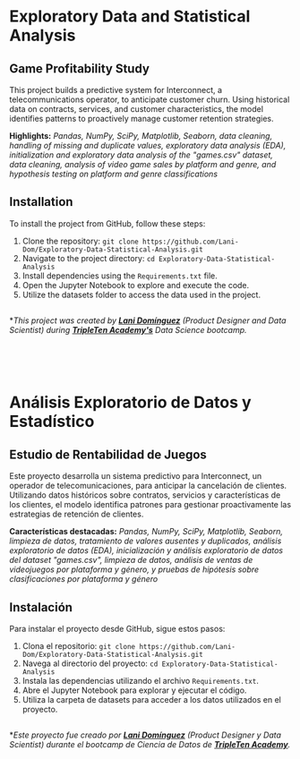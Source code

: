 # Exploratory Data and Statistical Analysis

## Game Profitability Study

This project builds a predictive system for Interconnect, a telecommunications operator, to anticipate customer churn. Using historical data on contracts, services, and customer characteristics, the model identifies patterns to proactively manage customer retention strategies.

**Highlights:** *Pandas, NumPy, SciPy, Matplotlib, Seaborn, data cleaning, handling of missing and duplicate values, exploratory data analysis (EDA), initialization and exploratory data analysis of the "games.csv" dataset, data cleaning, analysis of video game sales by platform and genre, and hypothesis testing on platform and genre classifications*


## **Installation**

To install the project from GitHub, follow these steps:

1.  Clone the repository: `git clone https://github.com/Lani-Dom/Exploratory-Data-Statistical-Analysis.git`
2.  Navigate to the project directory: `cd Exploratory-Data-Statistical-Analysis`
3.  Install dependencies using the `Requirements.txt` file.
4.  Open the Jupyter Notebook to explore and execute the code.
5.  Utilize the datasets folder to access the data used in the project.

## 

**This project was created by **[Lani Domínguez](https://github.com/Lani-Dom)** (Product Designer and Data Scientist) during **[TripleTen Academy's](https://tripleten.com/data-science/#Curriculum)** Data Science bootcamp.*


<br><br><br>

# Análisis Exploratorio de Datos y Estadístico
 
## Estudio de Rentabilidad de Juegos
 
Este proyecto desarrolla un sistema predictivo para Interconnect, un operador de telecomunicaciones, para anticipar la cancelación de clientes. Utilizando datos históricos sobre contratos, servicios y características de los clientes, el modelo identifica patrones para gestionar proactivamente las estrategias de retención de clientes.

**Características destacadas:** *Pandas, NumPy, SciPy, Matplotlib, Seaborn, limpieza de datos, tratamiento de valores ausentes y duplicados, análisis exploratorio de datos (EDA), inicialización y análisis exploratorio de datos del dataset "games.csv", limpieza de datos, análisis de ventas de videojuegos por plataforma y género, y pruebas de hipótesis sobre clasificaciones por plataforma y género*

## **Instalación**

Para instalar el proyecto desde GitHub, sigue estos pasos:

1.  Clona el repositorio: `git clone https://github.com/Lani-Dom/Exploratory-Data-Statistical-Analysis.git`
2.  Navega al directorio del proyecto: `cd Exploratory-Data-Statistical-Analysis`
3.  Instala las dependencias utilizando el archivo `Requirements.txt`.
4.  Abre el Jupyter Notebook para explorar y ejecutar el código.
5.  Utiliza la carpeta de datasets para acceder a los datos utilizados en el proyecto.


## 
**Este proyecto fue creado por **[Lani Domínguez](https://github.com/Lani-Dom)** (Product Designer y Data Scientist) durante el bootcamp de Ciencia de Datos de **[TripleTen Academy](https://tripleten.com/data-science/#Curriculum)**.*

